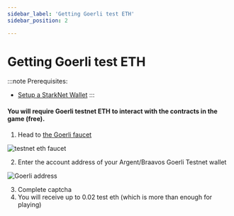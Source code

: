 ```yaml
---
sidebar_label: 'Getting Goerli test ETH'
sidebar_position: 2

---
```


# Getting Goerli test ETH

:::note
Prerequisites: 
- [Setup a StarkNet Wallet](./wallet.md)
:::

#### You will require Goerli testnet ETH to interact with the contracts in the game (free).

1. Head to [the Goerli faucet](https://faucet.goerli.starknet.io/)

![testnet eth faucet](/img/alpha/faucet.png)

2. Enter the account address of your Argent/Braavos Goerli Testnet wallet

![Goerli address](/img/alpha/address.jpg)

3. Complete captcha
4. You will receive up to 0.02 test eth (which is more than enough for playing)
